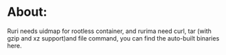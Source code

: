 # About:
Ruri needs uidmap for rootless container, and rurima need curl, tar (with gzip and xz support)and file command, you can find the auto-built binaries here.
